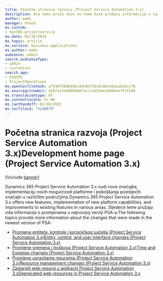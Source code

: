 ```yaml
---
title: Početna stranica razvoja (Project Service Automation 3.x)
description: Ova tema pruža veze na teme koje pružaju informacije o razvoju za verziju 3.x aplikacije Dynamics 365 Project Service Automation (PSA).
author: makk
manager: kfend
ms.custom:
- dyn365-projectservice
ms.date: 03/26/2019
ms.topic: article
ms.service: business-applications
ms.author: makk
audience: admin
search.audienceType:
- admin
- customizer
search.app:
- D365PS
- ProjectOperations
ms.openlocfilehash: a7548f588b492cd4c8cf19c0c88ce5ea1b34cc76
ms.sourcegitcommit: 418fa1fe9d605b8faccc2d5dee1b04b4e753f194
ms.translationtype: HT
ms.contentlocale: hr-HR
ms.lasthandoff: 02/10/2021
ms.locfileid: "5148679"
---
```

# <a name="development-home-page-project-service-automation-3x"></a><span data-ttu-id="b99f6-103">Početna stranica razvoja (Project Service Automation 3.x)</span><span class="sxs-lookup"><span data-stu-id="b99f6-103">Development home page (Project Service Automation 3.x)</span></span>

[!include [banner](../../includes/psa-now-project-operations.md)]

<span data-ttu-id="b99f6-104">Dynamics 365 Project Service Automation 3.x nudi nove značajke, implementaciju novih mogućnosti platforme i poboljšanja postojećih značajki u različitim područjima.</span><span class="sxs-lookup"><span data-stu-id="b99f6-104">Dynamics 365 Project Service Automation 3.x offers new features, implementation of new platform capabilities, and improvements to existing features in various areas.</span></span> <span data-ttu-id="b99f6-105">Sljedeće teme pružaju više informacija o promjenama u najnovijoj verziji PSA-a:</span><span class="sxs-lookup"><span data-stu-id="b99f6-105">The following topics provide more information about the changes that were made in the newest version of PSA:</span></span>

- [<span data-ttu-id="b99f6-106">Promjene entiteta, kontrole i korisničkog sučelja (Project Service Automation 3.x)</span><span class="sxs-lookup"><span data-stu-id="b99f6-106">Entity, control, and user interface changes (Project Service Automation 3.x)</span></span>](../developer-guides/entity-changes-v3.x.md)
- [<span data-ttu-id="b99f6-107">Promjene vremena i troškova (Project Service Automation 3.x)</span><span class="sxs-lookup"><span data-stu-id="b99f6-107">Time and Expense changes (Project Service Automation 3.x)</span></span>](../developer-guides/time-expense-changes-v3.x.md)
- [<span data-ttu-id="b99f6-108">Promjene upravljanja resursima (Project Service Automation 3.x)</span><span class="sxs-lookup"><span data-stu-id="b99f6-108">Resource management changes (Project Service Automation 3.x)</span></span>](../developer-guides/resource-management-changes-v3.x.md)
- [<span data-ttu-id="b99f6-109">Zastarjeli web-resursi u aplikaciji Project Service Automation 3.x</span><span class="sxs-lookup"><span data-stu-id="b99f6-109">Deprecated web resources in Project Service Automation 3.x</span></span>](../developer-guides/web-resources-deprecated-v3.x.md)
